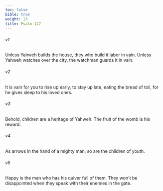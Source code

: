 ```yaml
---
toc: false
bible: true
weight: 13
title: Psalm 127
---
```




###### v1 
Unless Yahweh builds the house, they who build it labor in vain. Unless Yahweh watches over the city, the watchman guards it in vain. 

###### v2 
It is vain for you to rise up early, to stay up late, eating the bread of toil, for he gives sleep to his loved ones. 

###### v3 
Behold, children are a heritage of Yahweh. The fruit of the womb is his reward. 

###### v4 
As arrows in the hand of a mighty man, so are the children of youth. 

###### v5 
Happy is the man who has his quiver full of them. They won't be disappointed when they speak with their enemies in the gate.
